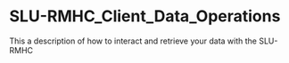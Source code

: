 # SLU-RMHC_Client_Data_Operations
This a description of how to interact and retrieve your data with the SLU-RMHC
